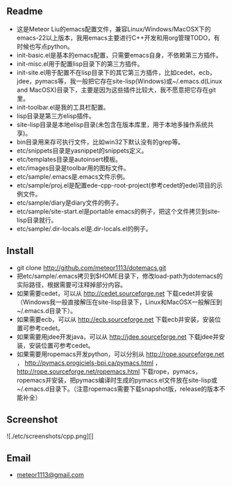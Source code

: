 ## Readme ##

- 这是Meteor Liu的emacs配置文件，兼容Linux/Windows/MacOSX下的emacs-22以上版本，我用emacs主要进行C++开发和用org管理TODO，有时候也写点python。
- init-basic.el是基本的emacs配置，只需要emacs自身，不依赖第三方插件。
- init-misc.el用于配置lisp目录下的第三方插件。
- init-site.el用于配置不在lisp目录下的其它第三方插件，比如cedet，ecb，jdee，pymacs等，我一般把它存在site-lisp(Windows)或~/.emacs.d(Linux and MacOSX)目录下，主要是因为这些插件比较大，我不愿意把它存在git里。
- init-toolbar.el是我的工具栏配置。
- lisp目录是第三方elisp插件。
- site-lisp目录是本地elisp目录(未包含在版本库里，用于本地多操作系统共享)。
- bin目录用来存可执行文件，比如win32下默认没有的grep等。
- etc/snippets目录是yasnippet的snippets定义。
- etc/templates目录是autoinsert模板。
- etc/images目录是toolbar用的图标文件。
- etc/sample/.emacs是.emacs文件示例。
- etc/sample/proj.el是配置ede-cpp-root-project(参考cedet的ede)项目的示例文件。
- etc/sample/diary是diary文件的例子。
- etc/sample/site-start.el是portable emacs的例子，把这个文件拷贝到site-lisp目录就行。
- etc/sample/.dir-locals.el是.dir-locals.el的例子。

## Install ##

- git clone http://github.com/meteor1113/dotemacs.git
- 把etc/sample/.emacs拷贝到$HOME目录下，修改load-path为dotemacs的实际路径，根据需要可注释掉部分内容。
- 如果需要cedet，可以从 http://cedet.sourceforge.net 下载cedet并安装（Windows我一般直接解压在site-lisp目录下，Linux和MacOSX一般解压到~/.emacs.d目录下）。
- 如果需要ecb，可以从 http://ecb.sourceforge.net 下载ecb并安装，安装位置可参考cedet。
- 如果需要用jdee开发java，可以从 http://jdee.sourceforge.net 下载jdee并安装，安装位置可参考cedet。
- 如果需要用ropemacs开发python，可以分别从 http://rope.sourceforge.net ， http://pymacs.progiciels-bpi.ca/pymacs.html ， http://rope.sourceforge.net/ropemacs.html 下载rope，pymacs，ropemacs并安装，把pymacs编译时生成的pymacs.el文件放在site-lisp或~/.emacs.d目录下。（注意ropemacs需要下载snapshot版，release的版本不能补全）

Screenshot
----------

![./etc/screenshots/cpp.png][]

Email
-----

- meteor1113@gmail.com
